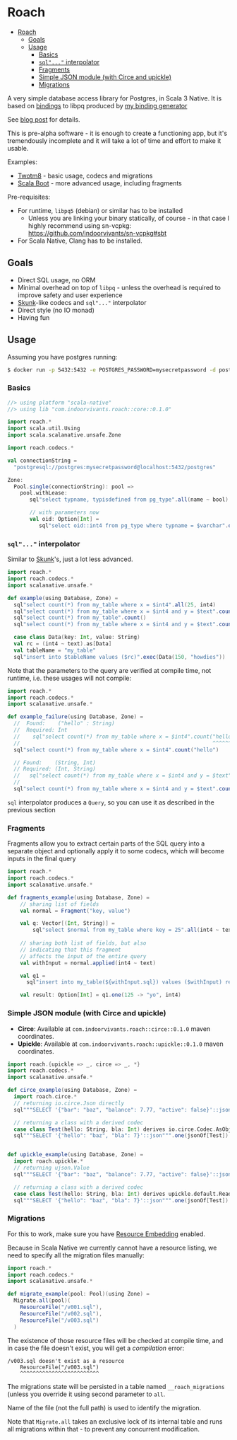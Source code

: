 # Roach

<!--toc:start-->
- [Roach](#roach)
  - [Goals](#goals)
  - [Usage](#usage)
    - [Basics](#basics)
    - [`sql"..."` interpolator](#sql-interpolator)
    - [Fragments](#fragments)
    - [Simple JSON module (with Circe and upickle)](#simple-json-module-with-circe-and-upickle)
    - [Migrations](#migrations)
<!--toc:end-->

A very simple database access library for Postgres, in Scala 3 Native.
It is based on [bindings](./module-core/src/main/scala/generated/libpq.scala) to libpq produced by 
[my binding generator](https://sn-bindgen.indoorvivants.com/)

See [blog post](https://blog.indoorvivants.com/2022-03-04-twotm8-part-2-postgres-and-openssl.html) for details.

This is pre-alpha software - it is enough to create a functioning app, but it's tremendously 
incomplete and it will take a lot of time and effort to make it usable.

Examples:
- [Twotm8](https://github.com/twotm8-com/twotm8.com/blob/main/app/src/main/scala/db.scala) - 
  basic usage, codecs and migrations
- [Scala Boot](https://github.com/indoorvivants/scala-boot/blob/main/mod/server/src/main/scala/Db.scala) - more advanced usage, including fragments

Pre-requisites:

- For runtime, `libpq5` (debian) or similar has to be installed 
   - Unless you are linking your binary statically, of course - in that case 
     I highly recommend using sn-vcpkg: https://github.com/indoorvivants/sn-vcpkg#sbt
- For Scala Native, Clang has to be installed.

## Goals 

- Direct SQL usage, no ORM
- Minimal overhead on top of `libpq` - unless the overhead is required to improve safety and 
  user experience
- [Skunk](https://github.com/typelevel/skunk)-like codecs and `sql"..."` interpolator
- Direct style (no IO monad)
- Having fun

## Usage

Assuming you have postgres running:

```bash 
$ docker run -p 5432:5432 -e POSTGRES_PASSWORD=mysecretpassword -d postgres
```


### Basics

```scala mdoc:compile-only
//> using platform "scala-native"
//> using lib "com.indoorvivants.roach::core::0.1.0"

import roach.*
import scala.util.Using
import scala.scalanative.unsafe.Zone

import roach.codecs.*

val connectionString =
  "postgresql://postgres:mysecretpassword@localhost:5432/postgres"

Zone:
  Pool.single(connectionString): pool => 
    pool.withLease:
       sql"select typname, typisdefined from pg_type".all(name ~ bool).foreach(println)

       // with parameters now
       val oid: Option[Int] = 
          sql"select oid::int4 from pg_type where typname = $varchar".one("bool", int4)
```

### `sql"..."` interpolator

Similar to [Skunk](https://tpolecat.github.io/skunk/tutorial/Query.html)'s, just a lot less advanced.

```scala mdoc:compile-only
import roach.*
import roach.codecs.*
import scalanative.unsafe.*

def example(using Database, Zone) = 
  sql"select count(*) from my_table where x = $int4".all(25, int4)
  sql"select count(*) from my_table where x = $int4 and y = $text".count(25 -> "hello")
  sql"select count(*) from my_table".count()
  sql"select count(*) from my_table where x = $int4 and y = $text".count(25 -> "hello")

  case class Data(key: Int, value: String)
  val rc = (int4 ~ text).as[Data]
  val tableName = "my_table"
  sql"insert into $tableName values ($rc)".exec(Data(150, "howdies"))
```

Note that the parameters to the query are verified at compile time, not runtime, 
i.e. these usages will not compile:

```scala mdoc:fail
import roach.*
import roach.codecs.*
import scalanative.unsafe.*

def example_failure(using Database, Zone) = 
  //  Found:    ("hello" : String)
  //  Required: Int
  //    sql"select count(*) from my_table where x = $int4".count("hello")
  //                                                             ^^^^^^^
  sql"select count(*) from my_table where x = $int4".count("hello")

  // Found:    (String, Int)
  // Required: (Int, String)
  //   sql"select count(*) from my_table where x = $int4 and y = $text".count("hello" -> 25)
  //                                                                          ^^^^^^^^^^^^^
  sql"select count(*) from my_table where x = $int4 and y = $text".count("hello" -> 25)
```

`sql` interpolator produces a `Query`, so you can use it as described in the previous section

### Fragments

Fragments allow you to extract certain parts of the 
SQL query into a separate object and optionally apply 
it to some codecs, which will become inputs in the final query

```scala mdoc:compile-only 
import roach.*
import roach.codecs.*
import scalanative.unsafe.*

def fragments_example(using Database, Zone) = 
    // sharing list of fields
    val normal = Fragment("key, value")

    val q: Vector[(Int, String)] = 
        sql"select $normal from my_table where key = 25".all(int4 ~ text)
    
    // sharing both list of fields, but also 
    // indicating that this fragment 
    // affects the input of the entire query
    val withInput = normal.applied(int4 ~ text)

    val q1 =
      sql"insert into my_table(${withInput.sql}) values ($withInput) returning key"

    val result: Option[Int] = q1.one(125 -> "yo", int4)
```

### Simple JSON module (with Circe and upickle)

- **Circe**: Available at `com.indoorvivants.roach::circe::0.1.0` maven coordinates.
- **Upickle**: Available at `com.indoorvivants.roach::upickle::0.1.0` maven coordinates.

```scala mdoc:compile-only
import roach.{upickle => _, circe => _, *}
import roach.codecs.*
import scalanative.unsafe.*

def circe_example(using Database, Zone) = 
  import roach.circe.*
  // returning io.circe.Json directly
  sql"""SELECT '{"bar": "baz", "balance": 7.77, "active": false}'::json""".one(json)

  // returning a class with a derived codec
  case class Test(hello: String, bla: Int) derives io.circe.Codec.AsObject
  sql"""SELECT '{"hello": "baz", "bla": 7}'::json""".one(jsonOf[Test])


def upickle_example(using Database, Zone) = 
  import roach.upickle.*
  // returning ujson.Value
  sql"""SELECT '{"bar": "baz", "balance": 7.77, "active": false}'::json""".one(json)

  // returning a class with a derived codec
  case class Test(hello: String, bla: Int) derives upickle.default.ReadWriter
  sql"""SELECT '{"hello": "baz", "bla": 7}'::json""".one(jsonOf[Test])
```


### Migrations

For this to work, make sure you have [Resource Embedding](https://scala-native.org/en/stable/lib/javalib.html?highlight=resources#embedding-resources) enabled.

Because in Scala Native we currently cannot have a resource listing, we need to specify all the migration files manually:

```scala mdoc:compile-only
import roach.*
import roach.codecs.*
import scalanative.unsafe.*

def migrate_example(pool: Pool)(using Zone) = 
  Migrate.all(pool)(
    ResourceFile("/v001.sql"),
    ResourceFile("/v002.sql"),
    ResourceFile("/v003.sql")
  )
```

The existence of those resource files will be checked at compile time, and in case the file doesn't exist, you will get a _compilation_ error:

```
/v003.sql doesn't exist as a resource
    ResourceFile("/v003.sql")
    ^^^^^^^^^^^^^^^^^^^^^^^^^
```

The migrations state will be persisted in a table named `__roach_migrations` (unless you override it using second parameter to `all`. 

Name of the file (not the full path) is used to identify the migration.

Note that `Migrate.all` takes an exclusive lock of its internal table and runs all migrations within that - to prevent any concurrent modification.
